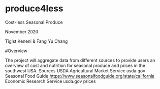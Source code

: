 # produce4less
Cost-less Seasonal Produce 

November 2020 

Tigist Keneni & Fang Yu Chang

#Overview

The project will aggregate data from different sources to provide users an overview of cost and nutrition for seasonal produce and prices in the southwest USA. 
Sources
USDA Agricultural Market Service  usda.gov
Seasonal Food Guide https://www.seasonalfoodguide.org/state/california
Economic Research Service usda.gov prices 
